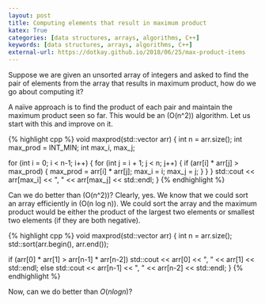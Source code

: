 ```yaml
---
layout: post
title: Computing elements that result in maximum product
katex: True
categories: [data structures, arrays, algorithms, C++]
keywords: [data structures, arrays, algorithms, C++]
external-url: https://dotkay.github.io/2018/06/25/max-product-items
---
```


Suppose we are given an unsorted array of integers and asked to find the pair of elements from the array that results in maximum product, how do we go about computing it?

A naïve approach is to find the product of each pair and maintain the maximum product seen so far. This would be an \(O(n^2)\) algorithm. Let us start with this and improve on it.

{% highlight cpp %}
void maxprod(std::vector<int> arr)
{
  int n = arr.size();
  int max_prod = INT_MIN;
  int max_i, max_j;

  for (int i = 0; i < n-1; i++)
  {
    for (int j = i + 1; j < n; j++)
    {
      if (arr[i] * arr[j] > max_prod)
      {
        max_prod = arr[i] * arr[j];
        max_i = i;
        max_j = j;
      }
    }
  }
  std::cout << arr[max_i] << ", " << arr[max_j] << std::endl;
}
{% endhighlight %}

Can we do better than \(O(n^2)\)? Clearly, yes. We know that we could sort an array efficiently in \(O(n log n)\). We could sort the array and the maximum product would be either the product of the largest two elements or smallest two elements (if they are both negative). 

{% highlight cpp %}
void maxprod(std::vector<int> arr)
{
  int n = arr.size();
  std::sort(arr.begin(), arr.end());

  if (arr[0] * arr[1] > arr[n-1] * arr[n-2])
    std::cout << arr[0] << ", " << arr[1] << std::endl;
  else
    std::cout << arr[n-1] << ", " << arr[n-2] << std::endl;
}
{% endhighlight %}

Now, can we do better than $O(n log n)$?

